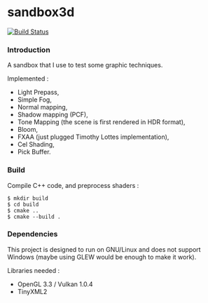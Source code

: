 sandbox3d
=========

[![Build Status](https://travis-ci.org/magestik/sandbox3d.svg?branch=master)](https://travis-ci.org/magestik/sandbox3d)

### Introduction

A sandbox that I use to test some graphic techniques.

Implemented :
- Light Prepass,
- Simple Fog,
- Normal mapping,
- Shadow mapping (PCF),
- Tone Mapping (the scene is first rendered in HDR format),
- Bloom,
- FXAA (just plugged Timothy Lottes implementation),
- Cel Shading,
- Pick Buffer.

### Build

Compile C++ code, and preprocess shaders :
```
$ mkdir build
$ cd build
$ cmake ..
$ cmake --build .
```

### Dependencies

This project is designed to run on GNU/Linux and does not support Windows (maybe using GLEW would be enough to make it work).

Libraries needed :
- OpenGL 3.3 / Vulkan 1.0.4
- TinyXML2
